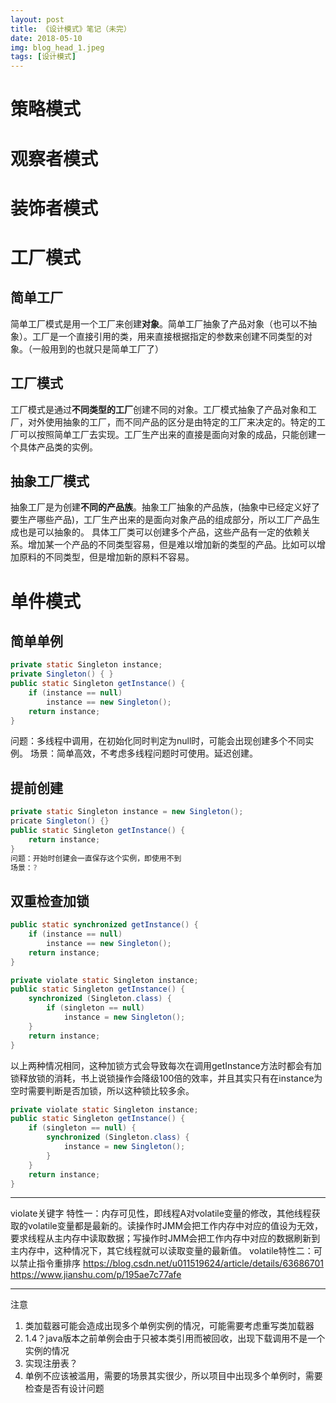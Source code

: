 ```yaml
---
layout: post
title: 《设计模式》笔记（未完）
date: 2018-05-10
img: blog_head_1.jpeg
tags: [设计模式]
---
```

# 策略模式
# 观察者模式
# 装饰者模式
# 工厂模式
## 简单工厂
简单工厂模式是用一个工厂来创建**对象**。简单工厂抽象了产品对象（也可以不抽象）。工厂是一个直接引用的类，用来直接根据指定的参数来创建不同类型的对象。（一般用到的也就只是简单工厂了）
## 工厂模式
工厂模式是通过**不同类型的工厂**创建不同的对象。工厂模式抽象了产品对象和工厂，对外使用抽象的工厂，而不同产品的区分是由特定的工厂来决定的。特定的工厂可以按照简单工厂去实现。工厂生产出来的直接是面向对象的成品，只能创建一个具体产品类的实例。
## 抽象工厂模式
抽象工厂是为创建**不同的产品族**。抽象工厂抽象的产品族，(抽象中已经定义好了要生产哪些产品)，工厂生产出来的是面向对象产品的组成部分，所以工厂产品生成也是可以抽象的。 具体工厂类可以创建多个产品，这些产品有一定的依赖关系。增加某一个产品的不同类型容易，但是难以增加新的类型的产品。比如可以增加原料的不同类型，但是增加新的原料不容易。
# 单件模式
## 简单单例
```java
private static Singleton instance;
private Singleton() { }
public static Singleton getInstance() {
	if (instance == null)
		instance == new Singleton();
	return instance;
}
```
问题：多线程中调用，在初始化同时判定为null时，可能会出现创建多个不同实例。
场景：简单高效，不考虑多线程问题时可使用。延迟创建。
## 提前创建
```java
private static Singleton instance = new Singleton();
pricate Singleton() {}
public static Singleton getInstance() {
	return instance;
}
问题：开始时创建会一直保存这个实例，即使用不到
场景：?
```
## 双重检查加锁
```java
public static synchronized getInstance() {
	if (instance == null)
		instance == new Singleton();
	return instance;
}
```
```java
private violate static Singleton instance;
public static Singleton getInstance() {
	synchronized (Singleton.class) {    
		if (singleton == null)
			instance = new Singleton();    
    }
	return instance;
}
```
以上两种情况相同，这种加锁方式会导致每次在调用getInstance方法时都会有加锁释放锁的消耗，书上说锁操作会降级100倍的效率，并且其实只有在instance为空时需要判断是否加锁，所以这种锁比较多余。
```java
private violate static Singleton instance;
public static Singleton getInstance() {
	if (singleton == null) {
		synchronized (Singleton.class) {   
			instance = new Singleton();    
		}
    }
	return instance;
}
```
----------------
violate关键字
特性一：内存可见性，即线程A对volatile变量的修改，其他线程获取的volatile变量都是最新的。读操作时JMM会把工作内存中对应的值设为无效，要求线程从主内存中读取数据；写操作时JMM会把工作内存中对应的数据刷新到主内存中，这种情况下，其它线程就可以读取变量的最新值。
volatile特性二：可以禁止指令重排序
https://blog.csdn.net/u011519624/article/details/63686701
https://www.jianshu.com/p/195ae7c77afe

-----------
注意 
1. 类加载器可能会造成出现多个单例实例的情况，可能需要考虑重写类加载器
2. 1.4？java版本之前单例会由于只被本类引用而被回收，出现下载调用不是一个实例的情况
3. 实现注册表？
4. 单例不应该被滥用，需要的场景其实很少，所以项目中出现多个单例时，需要检查是否有设计问题